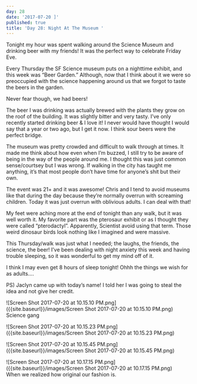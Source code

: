 ```yaml
---
day: 28
date: '2017-07-20 ]'
published: true
title: 'Day 28: Night At The Museum '
---
```

Tonight my hour was spent walking around the Science Museum and drinking beer with my friends! 
It was the perfect way to celebrate Friday Eve. 

Every Thursday the SF Science museum puts on a nighttime exhibit, and this week was “Beer Garden.” Although, now that I think about it we were so preoccupied with the science happening around us that we forgot to taste the beers in the garden.

Never fear though, we had beers! 

The beer I was drinking was actually brewed with the plants they grow on the roof of the building. It was slightly bitter and very tasty. I’ve only recently started drinking beer & I love it! I never would have thought I would say that a year or two ago, but I get it now. I think sour beers were the perfect bridge.

The museum was pretty crowded and difficult to walk through at times. It made me think about how even when I’m buzzed, I still try to be aware of being in the way of the people around me. I thought this was just common sense/courtsey but I was wrong. If walking in the city has taught me anything, it’s that most people don’t have time for anyone’s shit but their own. 

The event was 21+ and it was awesome! Chris and I tend to avoid museums like that during the day because they’re normally overrun with screaming children. Today it was just overrun with oblivious adults. I can deal with that! 

My feet were aching more at the end of tonight than any walk, but it was well worth it. My favorite part was the pterosaur exhibit or as I thought they were called “pterodactyl”. Apparently, Scientist avoid using that term. Those weird dinosaur birds look nothing like I imagined and were massive. 

This Thursday/walk was just what I needed; the laughs, the friends, the science, the beer! I’ve been dealing with night anxiety this week and having trouble sleeping, so it was wonderful to get my mind off of it. 

I think I may even get 8 hours of sleep tonight! Ohhh the things we wish for as adults….


PS) Jaclyn came up with today’s name! I told her I was going to steal the idea and not give her credit. 

![Screen Shot 2017-07-20 at 10.15.10 PM.png]({{site.baseurl}}/images/Screen Shot 2017-07-20 at 10.15.10 PM.png)   
Science gang

![Screen Shot 2017-07-20 at 10.15.23 PM.png]({{site.baseurl}}/images/Screen Shot 2017-07-20 at 10.15.23 PM.png)   

![Screen Shot 2017-07-20 at 10.15.45 PM.png]({{site.baseurl}}/images/Screen Shot 2017-07-20 at 10.15.45 PM.png)  

![Screen Shot 2017-07-20 at 10.17.15 PM.png]({{site.baseurl}}/images/Screen Shot 2017-07-20 at 10.17.15 PM.png)   
When we realized how original our fashion is.
